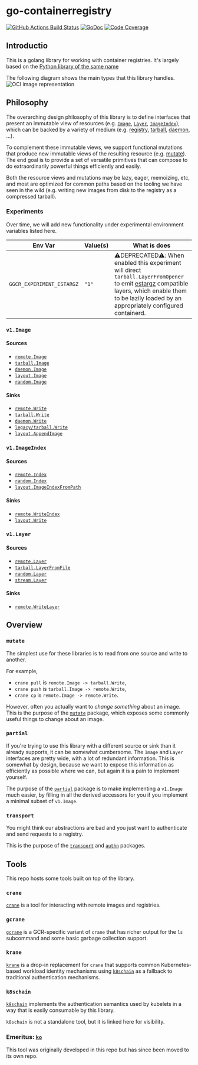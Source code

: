 # go-containerregistry

[![GitHub Actions Build Status](https://github.com/google/go-containerregistry/workflows/Build/badge.svg)](https://github.com/google/go-containerregistry/actions?query=workflow%3ABuild)
[![GoDoc](https://godoc.org/github.com/google/go-containerregistry?status.svg)](https://godoc.org/github.com/google/go-containerregistry)
[![Code Coverage](https://codecov.io/gh/google/go-containerregistry/branch/main/graph/badge.svg)](https://codecov.io/gh/google/go-containerregistry)

## Introductio
This is a golang library for working with container registries.
It's largely based on the [Python library of the same name](https://github.com/google/containerregistry)

The following diagram shows the main types that this library handles.
![OCI image representation](images/ociimage.jpeg)

## Philosophy

The overarching design philosophy of this library is to define interfaces that present an immutable
view of resources (e.g. [`Image`](https://godoc.org/github.com/google/go-containerregistry/pkg/v1#Image),
[`Layer`](https://godoc.org/github.com/google/go-containerregistry/pkg/v1#Layer),
[`ImageIndex`](https://godoc.org/github.com/google/go-containerregistry/pkg/v1#ImageIndex)),
which can be backed by a variety of medium (e.g. [registry](./pkg/v1/remote/README.md),
[tarball](./pkg/v1/tarball/README.md), [daemon](./pkg/v1/daemon/README.md), ...).

To complement these immutable views, we support functional mutations that produce new immutable views
of the resulting resource (e.g. [mutate](./pkg/v1/mutate/README.md)).  The end goal is to provide a
set of versatile primitives that can compose to do extraordinarily powerful things efficiently and easily.

Both the resource views and mutations may be lazy, eager, memoizing, etc, and most are optimized
for common paths based on the tooling we have seen in the wild (e.g. writing new images from disk
to the registry as a compressed tarball).


### Experiments

Over time, we will add new functionality under experimental environment variables listed here.

| Env Var | Value(s) | What is does |
|---------|----------|--------------|
| `GGCR_EXPERIMENT_ESTARGZ` | `"1"` | ⚠️DEPRECATED⚠️: When enabled this experiment will direct `tarball.LayerFromOpener` to emit [estargz](https://github.com/opencontainers/image-spec/issues/815) compatible layers, which enable them to be lazily loaded by an appropriately configured containerd. |


### `v1.Image`

#### Sources

* [`remote.Image`](https://godoc.org/github.com/google/go-containerregistry/pkg/v1/remote#Image)
* [`tarball.Image`](https://godoc.org/github.com/google/go-containerregistry/pkg/v1/tarball#Image)
* [`daemon.Image`](https://godoc.org/github.com/google/go-containerregistry/pkg/v1/daemon#Image)
* [`layout.Image`](https://godoc.org/github.com/google/go-containerregistry/pkg/v1/layout#Path.Image)
* [`random.Image`](https://godoc.org/github.com/google/go-containerregistry/pkg/v1/random#Image)

#### Sinks

* [`remote.Write`](https://godoc.org/github.com/google/go-containerregistry/pkg/v1/remote#Write)
* [`tarball.Write`](https://godoc.org/github.com/google/go-containerregistry/pkg/v1/tarball#Write)
* [`daemon.Write`](https://godoc.org/github.com/google/go-containerregistry/pkg/v1/daemon#Write)
* [`legacy/tarball.Write`](https://godoc.org/github.com/google/go-containerregistry/pkg/legacy/tarball#Write)
* [`layout.AppendImage`](https://godoc.org/github.com/google/go-containerregistry/pkg/v1/layout#Path.AppendImage)

### `v1.ImageIndex`

#### Sources

* [`remote.Index`](https://godoc.org/github.com/google/go-containerregistry/pkg/v1/remote#Index)
* [`random.Index`](https://godoc.org/github.com/google/go-containerregistry/pkg/v1/random#Index)
* [`layout.ImageIndexFromPath`](https://godoc.org/github.com/google/go-containerregistry/pkg/v1/layout#ImageIndexFromPath)

#### Sinks

* [`remote.WriteIndex`](https://godoc.org/github.com/google/go-containerregistry/pkg/v1/remote#WriteIndex)
* [`layout.Write`](https://godoc.org/github.com/google/go-containerregistry/pkg/v1/layout#Write)

### `v1.Layer`

#### Sources

* [`remote.Layer`](https://godoc.org/github.com/google/go-containerregistry/pkg/v1/remote#Layer)
* [`tarball.LayerFromFile`](https://godoc.org/github.com/google/go-containerregistry/pkg/v1/tarball#LayerFromFile)
* [`random.Layer`](https://godoc.org/github.com/google/go-containerregistry/pkg/v1/random#Layer)
* [`stream.Layer`](https://godoc.org/github.com/google/go-containerregistry/pkg/v1/stream#Layer)

#### Sinks

* [`remote.WriteLayer`](https://godoc.org/github.com/google/go-containerregistry/pkg/v1/remote#WriteLayer)

## Overview

### `mutate`

The simplest use for these libraries is to read from one source and write to another.

For example,

 * `crane pull` is `remote.Image -> tarball.Write`,
 * `crane push` is `tarball.Image -> remote.Write`,
 * `crane cp` is `remote.Image -> remote.Write`.

However, often you actually want to _change something_ about an image.
This is the purpose of the [`mutate`](pkg/v1/mutate) package, which exposes
some commonly useful things to change about an image.

### `partial`

If you're trying to use this library with a different source or sink than it already supports,
it can be somewhat cumbersome. The `Image` and `Layer` interfaces are pretty wide, with a lot
of redundant information. This is somewhat by design, because we want to expose this information
as efficiently as possible where we can, but again it is a pain to implement yourself.

The purpose of the [`partial`](pkg/v1/partial) package is to make implementing a `v1.Image`
much easier, by filling in all the derived accessors for you if you implement a minimal
subset of `v1.Image`.

### `transport`

You might think our abstractions are bad and you just want to authenticate
and send requests to a registry.

This is the purpose of the [`transport`](pkg/v1/remote/transport) and [`authn`](pkg/authn) packages.

## Tools

This repo hosts some tools built on top of the library.

### `crane`

[`crane`](cmd/crane/README.md) is a tool for interacting with remote images
and registries.

### `gcrane`

[`gcrane`](cmd/gcrane/README.md) is a GCR-specific variant of `crane` that has
richer output for the `ls` subcommand and some basic garbage collection support.

### `krane`

[`krane`](cmd/krane/README.md) is a drop-in replacement for `crane` that supports
common Kubernetes-based workload identity mechanisms using [`k8schain`](#k8schain)
as a fallback to traditional authentication mechanisms.

### `k8schain`

[`k8schain`](pkg/authn/k8schain/README.md) implements the authentication
semantics used by kubelets in a way that is easily consumable by this library.

`k8schain` is not a standalone tool, but it is linked here for visibility.

### Emeritus: [`ko`](https://github.com/google/ko)

This tool was originally developed in this repo but has since been moved to its
own repo.
